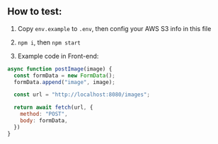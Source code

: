 ## How to test:
1. Copy `env.example` to `.env`, then config your AWS S3 info in this file

2. ```npm i```, then ```npm start```

3. Example code in Front-end:

```javascript
async function postImage(image) {
  const formData = new FormData();
  formData.append("image", image);

  const url = "http://localhost:8080/images";

  return await fetch(url, {
    method: "POST",
    body: formData,
  })
}
```